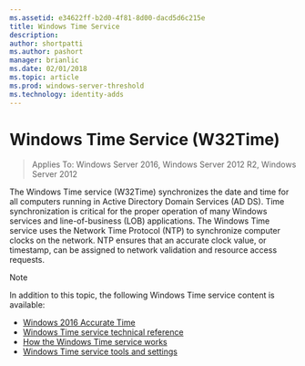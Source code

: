 ```yaml
---
ms.assetid: e34622ff-b2d0-4f81-8d00-dacd5d6c215e
title: Windows Time Service
description:
author: shortpatti
ms.author: pashort
manager: brianlic
ms.date: 02/01/2018
ms.topic: article
ms.prod: windows-server-threshold
ms.technology: identity-adds
---
```


# Windows Time Service (W32Time)

>Applies To: Windows Server 2016, Windows Server 2012 R2, Windows Server 2012

The Windows Time service (W32Time) synchronizes the date and time for all computers running in Active Directory Domain Services (AD DS). Time synchronization is critical for the proper operation of many Windows services and line-of-business (LOB) applications. The Windows Time service uses the Network Time Protocol (NTP) to synchronize computer clocks on the network. NTP ensures that an accurate clock value, or timestamp, can be assigned to network validation and resource access requests.

>[!NOTE]
>In addition to this topic, the following Windows Time service content is available:<ul><li>[Windows 2016 Accurate Time](accurate-time.md)</li><li>[Windows Time service technical reference](windows-time-service-tech-ref.md)</li><li>[How the Windows Time service works](How-the-Windows-Time-Service-Works.md)</li><li>[Windows Time service tools and settings](Windows-Time-Service-Tools-and-Settings.md)</li></ul>

<!-- In this guide
In this guide:
Windows Accurate Time
High Accuracy
Support Boundary
Configuration for High Accuracy
Traceability for Compliance
Best Practices
Technical Reference
How the Windows Time Service Works
Windows Time Service Tools and Settings
-->

